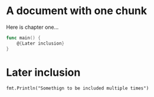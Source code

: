 # A document with one chunk

Here is chapter one...

``` chapter-one.go
func main() {
    @{Later inclusion}
}
```

# Later inclusion

``` Later inclusion
fmt.Println("Somethign to be included multiple times")
```
